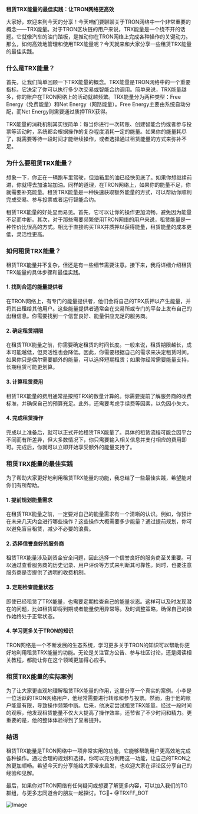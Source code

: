 **租赁TRX能量的最佳实践：让TRON网络更高效**

大家好，欢迎来到今天的分享！今天咱们要聊聊关于TRON网络中一个非常重要的概念——TRX能量。对于TRON区块链的用户来说，TRX能量是一个绕不开的话题。它就像汽车的油门踏板，是推动你在TRON网络上完成各种操作的关键动力。那么，如何高效地管理和使用TRX能量呢？今天就来和大家分享一些租赁TRX能量的最佳实践。

### **什么是TRX能量？**

首先，让我们简单回顾一下TRX能量的概念。TRX能量是TRON网络中的一个重要指标，它决定了你可以执行多少次交易或智能合约调用。简单来说，TRX能量越多，你的账户在TRON网络上的活动就越频繁。TRX能量分为两种类型：Free Energy（免费能量）和Net Energy（网路能量）。Free Energy主要由系统自动分配，而Net Energy则需要通过质押TRX获得。

TRX能量的消耗机制其实很简单：每当你进行一次转账、创建智能合约或者参与投票等活动时，系统都会根据操作的复杂程度消耗一定的能量。如果你的能量耗尽了，就需要等待一段时间才能继续操作，或者选择通过租赁能量的方式来弥补不足。

### **为什么要租赁TRX能量？**

想象一下，你正在一辆跑车里驾驶，但油箱里的油已经快见底了。如果你想继续前进，你就得去加油站加油。同样的道理，在TRON网络上，如果你的能量不足，你就需要补充能量。租赁TRX能量是一种快速获取额外能量的方式，可以帮助你顺利完成交易、参与投票或者运行智能合约。

租赁TRX能量的好处显而易见。首先，它可以让你的操作更加流畅，避免因为能量不足而中断。其次，对于那些需要频繁使用TRON网络的用户来说，租赁能量是一种性价比很高的方式。相比于直接购买TRX并质押以获得能量，租赁能量的成本更低，灵活性更高。

### **如何租赁TRX能量？**

租赁TRX能量并不复杂，但还是有一些细节需要注意。接下来，我将详细介绍租赁TRX能量的具体步骤和最佳实践。

#### **1. 找到合适的能量提供者**

在TRON网络上，有专门的能量提供者，他们会将自己的TRX质押以产生能量，并将其出租给其他用户。这些能量提供者通常会在交易所或专门的平台上发布自己的出租信息。你需要找到一个信誉良好、能量供应充足的服务商。

#### **2. 确定租赁期限**

在租赁TRX能量之前，你需要确定租赁的时间长度。一般来说，租赁期限越长，成本可能越低，但灵活性也会降低。因此，你需要根据自己的需求来决定租赁时间。如果你只是偶尔需要额外的能量，可以选择短期租赁；如果你经常需要能量支持，长期租赁可能更划算。

#### **3. 计算租赁费用**

租赁TRX能量的费用通常是按照TRX的数量计算的。你需要提前了解服务商的收费标准，并确保自己的预算充足。此外，还需要考虑手续费等因素，以免因小失大。

#### **4. 完成租赁操作**

完成以上准备后，就可以正式开始租赁TRX能量了。具体的租赁流程可能会因平台不同而有所差异，但大多数情况下，你只需要输入相关信息并支付相应的费用即可。完成后，你就可以立即开始享受额外的能量支持了。

### **租赁TRX能量的最佳实践**

为了帮助大家更好地利用租赁TRX能量的功能，我总结了一些最佳实践，希望能对你们有所帮助。

#### **1. 提前规划能量需求**

在租赁TRX能量之前，一定要对自己的能量需求有一个清晰的认识。例如，你预计在未来几天内会进行哪些操作？这些操作大概需要多少能量？通过提前规划，你可以避免盲目租赁，减少不必要的浪费。

#### **2. 选择信誉良好的服务商**

租赁TRX能量涉及到资金安全问题，因此选择一个信誉良好的服务商至关重要。可以通过查看服务商的历史记录、用户评价等方式来判断其可靠性。同时，也要注意服务商是否提供了透明的收费机制。

#### **3. 定期检查能量状态**

即使已经租赁了TRX能量，也需要定期检查自己的能量状态。这样可以及时发现潜在的问题，比如租赁即将到期或者能量使用异常等。及时调整策略，确保自己的操作始终处于正常状态。

#### **4. 学习更多关于TRON的知识**

TRON网络是一个不断发展的生态系统，学习更多关于TRON的知识可以帮助你更好地利用租赁TRX能量的功能。无论是关注官方公告、参与社区讨论，还是阅读相关教程，都能让你在这个领域更加得心应手。

### **租赁TRX能量的实际案例**

为了让大家更直观地理解租赁TRX能量的作用，这里分享一个真实的案例。小李是一位活跃的TRON网络用户，他经常需要进行转账和参与投票。然而，由于他的账户能量有限，导致操作频繁中断。后来，他决定尝试租赁TRX能量。经过一段时间的观察，他发现租赁能量不仅大大提高了操作效率，还节省了不少时间和精力。更重要的是，他的整体体验得到了显著提升。

### **结语**

租赁TRX能量是TRON网络中一项非常实用的功能，它能够帮助用户更高效地完成各种操作。通过合理的规划和选择，你可以充分利用这一功能，让自己的TRON之旅更加顺畅。希望今天的分享能给大家带来启发，也欢迎大家在评论区分享自己的经验和见解。

最后，如果你对TRON网络有任何疑问或想要了解更多内容，可以加入我们的TG群组，与更多志同道合的朋友一起探讨。TG💪+ @TRXFF_BOT 

![Image](https://github.com/user-attachments/assets/a9ced9e0-a9b8-4136-8aef-a09665821e59)
